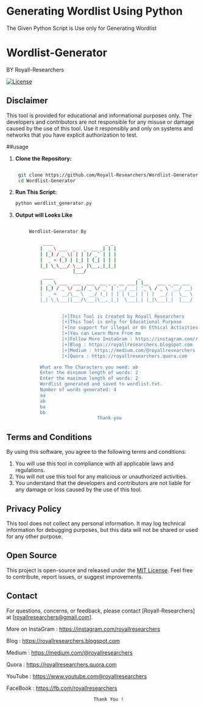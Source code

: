 # Generating Wordlist Using Python
The Given Python Script is Use only for Generating Wordlist
# Wordlist-Generator
BY Royall-Researchers

[![License](https://img.shields.io/badge/License-MIT-blue.svg)](LICENSE)

## Disclaimer

This tool is provided for educational and informational purposes only. The developers and contributors are not responsible for any misuse or damage caused by the use of this tool. Use it responsibly and only on systems and networks that you have explicit authorization to test.

##usage

1. **Clone the Repository:**

   ```bash
   
    git clone https://github.com/Royall-Researchers/Wordlist-Generator
    cd Wordlist-Generator

2. **Run This Script:**

   ```bash
   python wordlist_generator.py

3. **Output will Looks Like**

   ```bash

        Wordlist-Generator By
  
             ____                   _ _ 
            |  _ \ ___  _   _  __ _| | |
            | |_) / _ \| | | |/ _` | | |
            |  _ < (_) | |_| | (_| | | |
            |_| \_\___/ \__, |\__,_|_|_|
                        |___/           
             ____                               _                   
            |  _ \ ___  ___  ___  __ _ _ __ ___| |__   ___ _ __ ___ 
            | |_) / _ \/ __|/ _ \/ _` | '__/ __| '_ \ / _ \ '__/ __|
            |  _ <  __/\__ \  __/ (_| | | | (__| | | |  __/ |  \__ \ 
            |_| \_\___||___/\___|\__,_|_|  \___|_| |_|\___|_|  |___/
             

	                [+]This Tool is Created by Royall Researchers 
	                [+]This Tool is only for Educational Purpose 
                    [+]no support for illegal or Un Ethical Activities 
                    [+]You can Learn More From me 
                    [+]Follow More InstaGram : https://instagram.com/royallresearchers 
                    [+]Blog : https://royallresearchers.blogspot.com 
                    [+]Medium : https://medium.com/@royallresearchers 
                    [+]Quora : https://royallresearchers.quora.com 

            What are The Characters you need: ab
            Enter the minimum length of words: 2
            Enter the maximum length of words: 2
            Wordlist generated and saved to wordlist.txt.
            Number of words generated: 4
            aa
            ab
            ba
            bb
                                 Thank you                       

## Terms and Conditions

By using this software, you agree to the following terms and conditions:

1. You will use this tool in compliance with all applicable laws and regulations.
2. You will not use this tool for any malicious or unauthorized activities.
3. You understand that the developers and contributors are not liable for any damage or loss caused by the use of this tool.

## Privacy Policy

This tool does not collect any personal information. It may log technical information for debugging purposes, but this data will not be shared or used for any other purpose.

## Open Source

This project is open-source and released under the [MIT License](LICENSE). Feel free to contribute, report issues, or suggest improvements.

## Contact

For questions, concerns, or feedback, please contact [Royall-Researchers] at [royallresearchers@gmail.com].


More on InstaGram : https://instagram.com/royallresearchers

Blog : https://royallresearchers.blogspot.com

Medium : https://medium.com/@royallresearchers

Quora : https://royallresearchers.quora.com

YouTube : https://www.youtube.com@royallresearchers

FaceBook : https://fb.com/royallresearchers


                                    Thank You !
